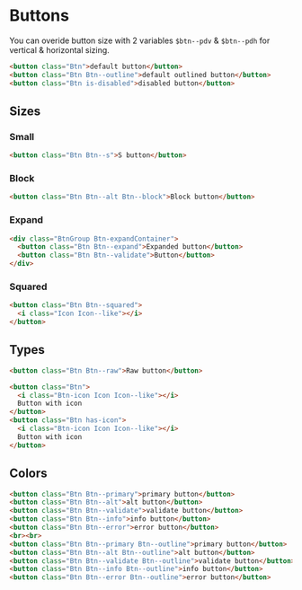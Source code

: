 # Buttons

You can overide button size with 2 variables `$btn--pdv` & `$btn--pdh` for vertical & horizontal sizing.

```html
<button class="Btn">default button</button>
<button class="Btn Btn--outline">default outlined button</button>
<button class="Btn is-disabled">disabled button</button>
```

## Sizes

### Small
```html
<button class="Btn Btn--s">S button</button>
```

### Block
```html
<button class="Btn Btn--alt Btn--block">Block button</button>
```

### Expand
```html
<div class="BtnGroup Btn-expandContainer">
  <button class="Btn Btn--expand">Expanded button</button>
  <button class="Btn Btn--validate">Button</button>
</div>
```

### Squared
```html
<button class="Btn Btn--squared">
  <i class="Icon Icon--like"></i>
</button>

```

## Types

```html
<button class="Btn Btn--raw">Raw button</button>
```

```html
<button class="Btn">
  <i class="Btn-icon Icon Icon--like"></i>
  Button with icon
</button>
<button class="Btn has-icon">
  <i class="Btn-icon Icon Icon--like"></i>
  Button with icon
</button>
```

## Colors

```html
<button class="Btn Btn--primary">primary button</button>
<button class="Btn Btn--alt">alt button</button>
<button class="Btn Btn--validate">validate button</button>
<button class="Btn Btn--info">info button</button>
<button class="Btn Btn--error">error button</button>
<br><br>
<button class="Btn Btn--primary Btn--outline">primary button</button>
<button class="Btn Btn--alt Btn--outline">alt button</button>
<button class="Btn Btn--validate Btn--outline">validate button</button>
<button class="Btn Btn--info Btn--outline">info button</button>
<button class="Btn Btn--error Btn--outline">error button</button>
```
